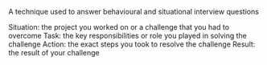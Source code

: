 A technique used to answer behavioural and situational interview questions

Situation: the project you worked on or a challenge that you had to overcome
Task: the key responsibilities or role you played in solving the challenge
Action: the exact steps you took to resolve the challenge
Result: the result of your challenge
